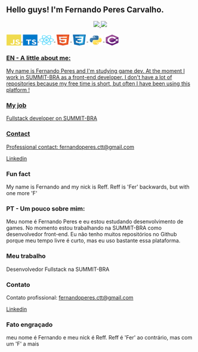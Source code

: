 ## Hello guys! I'm Fernando Peres Carvalho.

<div align="center">
  <a href="https://github.com/Reff20">
  <img height="180em" src="https://github-readme-stats.vercel.app/api?username=Reff20&show_icons=true&theme=dracula&include_all_commits=true&count_private=true"/>
  <img height="180em" src="https://github-readme-stats.vercel.app/api/top-langs/?username=Reff20&layout=compact&langs_count=7&theme=dracula"/>
</div>
<div style="display: inline_block"><br>
  <img align="center" alt="Rafa-Js" height="30" width="40" src="https://raw.githubusercontent.com/devicons/devicon/master/icons/javascript/javascript-plain.svg">
  <img align="center" alt="Rafa-Ts" height="30" width="40" src="https://raw.githubusercontent.com/devicons/devicon/master/icons/typescript/typescript-plain.svg">
  <img align="center" alt="Rafa-React" height="30" width="40" src="https://raw.githubusercontent.com/devicons/devicon/master/icons/react/react-original.svg">
  <img align="center" alt="Rafa-HTML" height="30" width="40" src="https://raw.githubusercontent.com/devicons/devicon/master/icons/html5/html5-original.svg">
  <img align="center" alt="Rafa-CSS" height="30" width="40" src="https://raw.githubusercontent.com/devicons/devicon/master/icons/css3/css3-original.svg">
  <img align="center" alt="Rafa-Python" height="30" width="40" src="https://raw.githubusercontent.com/devicons/devicon/master/icons/python/python-original.svg">
  <img align="center" alt="Rafa-Csharp" height="30" width="40" src="https://raw.githubusercontent.com/devicons/devicon/master/icons/csharp/csharp-original.svg">
  
</div>

### EN - A little about me:
My name is Fernando Peres and I'm studying game dev. At the moment I work in SUMMIT-BRA as a front-end developer. I don't have a lot of repositories because my free time is short, but often I have been using this platform !

### My job
Fullstack developer on SUMMIT-BRA

### Contact
Professional contact:
fernandoperes.ctt@gmail.com

[Linkedin](https://www.linkedin.com/in/fernando-peres-carvalho-25b4661b7/)

### Fun fact
My name is Fernando and my nick is Reff. Reff is 'Fer' backwards, but with one more 'F'

### PT - Um pouco sobre mim:
Meu nome é Fernando Peres e eu estou estudando desenvolvimento de games. No momento estou trabalhando na SUMMIT-BRA como desenvolvedor front-end. Eu não tenho muitos repositórios no Github porque meu tempo livre é curto, mas eu uso bastante essa plataforma.

### Meu trabalho
Desenvolvedor Fullstack na SUMMIT-BRA

### Contato
Contato profissional:
fernandoperes.ctt@gmail.com

[Linkedin](https://www.linkedin.com/in/fernando-peres-carvalho-25b4661b7/)

### Fato engraçado
meu nome é Fernando e meu nick é Reff. Reff é 'Fer' ao contrário, mas com um 'F' a mais

<!--
**Reff20/Reff20** is a ✨ _special_ ✨ repository because its `README.md` (this file) appears on your GitHub profile.

Here are some ideas to get you started:

- 🔭 I’m currently working on ...
- 🌱 I’m currently learning ...
- 👯 I’m looking to collaborate on ...
- 🤔 I’m looking for help with ...
- 💬 Ask me about ...
- 📫 How to reach me: ...
- 😄 Pronouns: ...
- ⚡ Fun fact: ...
-->
